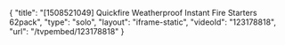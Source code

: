 {
    "title": "[1508521049] Quickfire Weatherproof Instant Fire Starters 62pack",
    "type": "solo",
    "layout": "iframe-static",
    "videoId": "123178818",
    "url": "\/tvpembed\/123178818"
}
